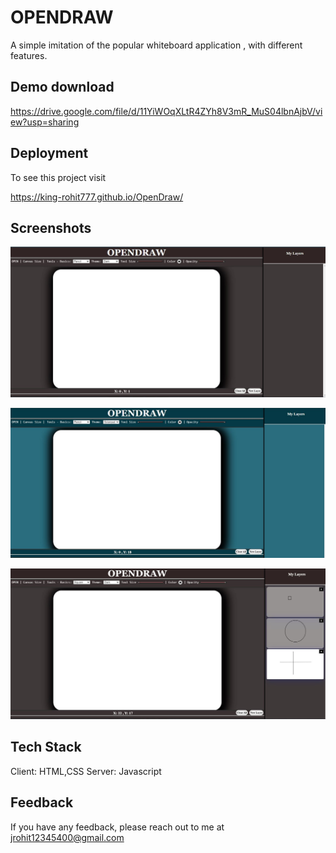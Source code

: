 # OPENDRAW
                        
A simple imitation of the popular whiteboard application , with different features.

## Demo download

https://drive.google.com/file/d/11YiWOqXLtR4ZYh8V3mR_MuS04lbnAjbV/view?usp=sharing

## Deployment

To see this project visit

https://king-rohit777.github.io/OpenDraw/

## Screenshots

![App Screenshot](https://github.com/king-rohit777/OpenDraw/blob/main/images/1.JPG)

![App Screenshot](https://github.com/king-rohit777/OpenDraw/blob/main/images/2.JPG)

![App Screenshot](https://github.com/king-rohit777/OpenDraw/blob/main/images/3.JPG)


## Tech Stack

Client: HTML,CSS
Server: Javascript

## Feedback

If you have any feedback, please reach out to me at jrohit12345400@gmail.com
